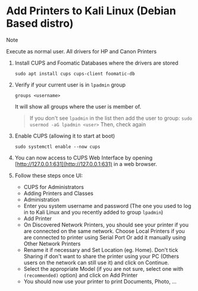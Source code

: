 # Add Printers to Kali Linux (Debian Based distro)

> [!NOTE]
> Execute as normal user.
> All drivers for HP and Canon Printers

1. Install CUPS and Foomatic Databases where the drivers are stored
   ```
   sudo apt install cups cups-client foomatic-db
   ```

2. Verify if your current user is in `lpadmin` group
   ```
   groups <username>
   ```
   It will show all groups where the user is member of.
   > If you don't see `lpadmin` in the list then add the user to group: `sudo usermod -aG lpadmin <user>`
   > Then, check again

3. Enable CUPS (allowing it to start at boot)
   ```
   sudo systemctl enable --now cups
   ```

4. You can now access to CUPS Web Interface by opening [http://127.0.0.1:631](http://127.0.0.1:631) in a web browser.

5. Follow these steps once UI:
   - CUPS for Administrators
   - Adding Printers and Classes
   - Administration
   - Enter you system username and password (The one you used to log in to Kali Linux and you recently added to group `lpadmin`)
   - Add Printer
   - On Discovered Network Printers, you should see your printer if you are connected on the same network.
     Choose Local Printers if you are connected to printer using Serial Port
     Or add it manually using Other Network Printers
   - Rename it if necessary and Set Location (eg. Home). Don't tick Sharing if don't want to share the printer using your PC (Others users on the network can still use it) and click on Continue.
   - Select the appropriate Model (if you are not sure, select one with `(recommended)` option) and click on Add Printer
   - You should now use your printer to print Documents, Photo, ...
